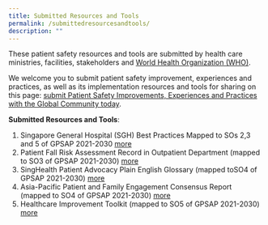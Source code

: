 ```yaml
---
title: Submitted Resources and Tools
permalink: /submittedresourcesandtools/
description: ""
---
```

These patient safety resources and tools are submitted by health care ministries, facilities, stakeholders and [World Health Organization (WHO)](https://www.who.int/).

We welcome you to submit patient safety improvement, experiences and practices, as well as its implementation resources and tools for sharing on this page: 
[submit Patient Safety Improvements, Experiences and Practices with the Global Community today](https://form.gov.sg/64631e5f0fbfe400126c8e0d).

**Submitted Resources and Tools**:
1. Singapore General Hospital (SGH) Best Practices Mapped to SOs 2,3 and 5 of GPSAP 2021-2030 [more](/resources-and-tools/tools-and-resources/sghbestpracticesso235/)
2. Patient Fall Risk Assessment Record in Outpatient Department (mapped to SO3 of GPSAP 2021-2030) [more ](/tools-and-resources/tools-and-resources/pfrar/)
3. SingHealth Patient Advocacy Plain English Glossary (mapped toSO4 of GPSAP 2021-2030) [more](/tools-and-resources/tools-and-resources/plainenglishglossary/)
4. Asia-Pacific Patient and Family Engagement Consensus Report (mapped to SO4 of GPSAP 2021-2030) [more](/tools-and-resources/tools-and-resources/patientfamilyconsensus/)
5. Healthcare Improvement Toolkit (mapped to SO5 of GPSAP 2021-2030) [more](/tools-and-resources/tools-and-resources/improvementtoolkit/)
